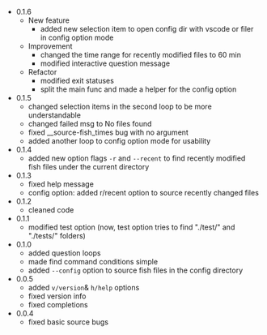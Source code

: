 - 0.1.6
    - New feature
        - added new selection item to open config dir with vscode or filer in config option mode
    - Improvement
        - changed the time range for recently modified files to 60 min
        - modified interactive question message
    - Refactor
        - modified exit statuses
        - split the main func and made a helper for the config option
- 0.1.5
    - changed selection items in the second loop to be more understandable
    - changed failed msg to No files found
    - fixed __source-fish_times bug with no argument
    - added another loop to config option mode for usability
- 0.1.4
    - added new option flags `-r` and `--recent` to find recently modified fish files under the current directory
- 0.1.3
    - fixed help message
    - config option: added r/recent option to source recently changed files
- 0.1.2
    - cleaned code
- 0.1.1
    - modified test option (now, test option tries to find "./test/" and "./tests/" folders)
- 0.1.0
    - added question loops
    - made find command conditions simple
    - added `--config` option to source fish files in the config directory
- 0.0.5
    - added `v/version`& `h/help` options
    - fixed version info
    - fixed completions
- 0.0.4
    - fixed basic source bugs